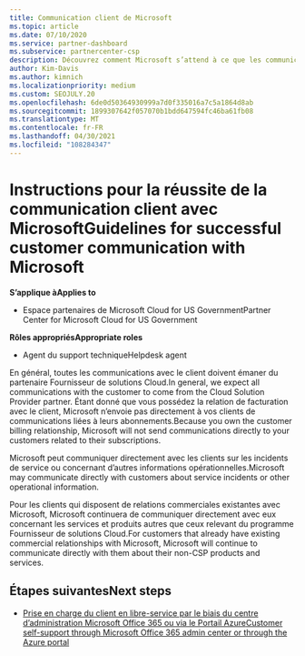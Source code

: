 ```yaml
---
title: Communication client de Microsoft
ms.topic: article
ms.date: 07/10/2020
ms.service: partner-dashboard
ms.subservice: partnercenter-csp
description: Découvrez comment Microsoft s’attend à ce que les communications des clients se produisent entre les clients et les partenaires dans le programme du fournisseur de solutions Cloud.
author: Kim-Davis
ms.author: kimnich
ms.localizationpriority: medium
ms.custom: SEOJULY.20
ms.openlocfilehash: 6de0d50364930999a7d0f335016a7c5a1864d8ab
ms.sourcegitcommit: 1899307642f057070b1bdd647594fc46ba61fb08
ms.translationtype: MT
ms.contentlocale: fr-FR
ms.lasthandoff: 04/30/2021
ms.locfileid: "108284347"
---
```

# <a name="guidelines-for-successful-customer-communication-with-microsoft"></a><span data-ttu-id="f5417-103">Instructions pour la réussite de la communication client avec Microsoft</span><span class="sxs-lookup"><span data-stu-id="f5417-103">Guidelines for successful customer communication with Microsoft</span></span>

<span data-ttu-id="f5417-104">**S’applique à**</span><span class="sxs-lookup"><span data-stu-id="f5417-104">**Applies to**</span></span>

- <span data-ttu-id="f5417-105">Espace partenaires de Microsoft Cloud for US Government</span><span class="sxs-lookup"><span data-stu-id="f5417-105">Partner Center for Microsoft Cloud for US Government</span></span>

<span data-ttu-id="f5417-106">**Rôles appropriés**</span><span class="sxs-lookup"><span data-stu-id="f5417-106">**Appropriate roles**</span></span>

- <span data-ttu-id="f5417-107">Agent du support technique</span><span class="sxs-lookup"><span data-stu-id="f5417-107">Helpdesk agent</span></span>

<span data-ttu-id="f5417-108">En général, toutes les communications avec le client doivent émaner du partenaire Fournisseur de solutions&nbsp;Cloud.</span><span class="sxs-lookup"><span data-stu-id="f5417-108">In general, we expect all communications with the customer to come from the Cloud Solution Provider partner.</span></span> <span data-ttu-id="f5417-109">Étant donné que vous possédez la relation de facturation avec le client, Microsoft n’envoie pas directement à vos clients de communications liées à leurs abonnements.</span><span class="sxs-lookup"><span data-stu-id="f5417-109">Because you own the customer billing relationship, Microsoft will not send communications directly to your customers related to their subscriptions.</span></span>

<span data-ttu-id="f5417-110">Microsoft peut communiquer directement avec les clients sur les incidents de service ou concernant d’autres informations opérationnelles.</span><span class="sxs-lookup"><span data-stu-id="f5417-110">Microsoft may communicate directly with customers about service incidents or other operational information.</span></span>

<span data-ttu-id="f5417-111">Pour les clients qui disposent de relations commerciales existantes avec Microsoft, Microsoft continuera de communiquer directement avec eux concernant les services et produits autres que ceux relevant du programme Fournisseur de solutions Cloud.</span><span class="sxs-lookup"><span data-stu-id="f5417-111">For customers that already have existing commercial relationships with Microsoft, Microsoft will continue to communicate directly with them about their non-CSP products and services.</span></span>

## <a name="next-steps"></a><span data-ttu-id="f5417-112">Étapes suivantes</span><span class="sxs-lookup"><span data-stu-id="f5417-112">Next steps</span></span>

- [<span data-ttu-id="f5417-113">Prise en charge du client en libre-service par le biais du centre d’administration Microsoft Office 365 ou via le Portail Azure</span><span class="sxs-lookup"><span data-stu-id="f5417-113">Customer self-support through Microsoft Office 365 admin center or through the Azure portal</span></span>](customer-self-support.md)